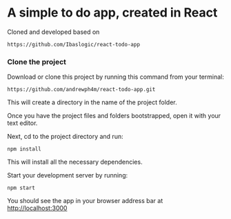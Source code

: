 # A simple to do app, created in React

Cloned and developed based on 
``` 
https://github.com/Ibaslogic/react-todo-app 
```

### Clone the project

Download or clone this project by running this command from your terminal:

```
https://github.com/andrewph4m/react-todo-app.git
```

This will create a directory in the name of the project folder.

Once you have the project files and folders bootstrapped, open it with your text editor.

Next, cd to the project directory and run:

```
npm install
```

This will install all the necessary dependencies.

Start your development server by running:

```
npm start
```

You should see the app in your browser address bar at [http://localhost:3000](http://localhost:3000)
